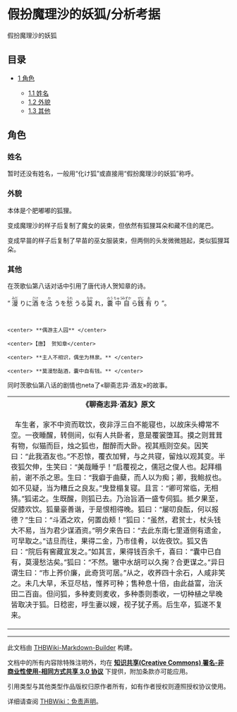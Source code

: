 # 假扮魔理沙的妖狐/分析考据

<!-- source html: G:\repos\THBWiki-Markdown-Builder\THBWikiMarkdown\Temp\main\e\ef\ns0%3A%E5%81%87%E6%89%AE%E9%AD%94%E7%90%86%E6%B2%99%E7%9A%84%E5%A6%96%E7%8B%90%2F%E5%88%86%E6%9E%90%E8%80%83%E6%8D%AE.html -->

假扮魔理沙的妖狐


## 目录

- [1 角色](#角色)

  - [1.1 姓名](#姓名)
  - [1.2 外貌](#外貌)
  - [1.3 其他](#其他)








## 角色

### 姓名
  
暂时还没有姓名，一般用“化け狐”或直接用“假扮魔理沙的妖狐”称呼。
  


### 外貌
  
本体是个肥嘟嘟的狐狸。
  
变成魔理沙的样子后复制了魔女的装束，但依然有狐狸耳朵和藏不住的尾巴。
  
变成早苗的样子后复制了早苗的巫女服装束，但两侧的头发微微翘起，类似狐狸耳朵。
  


### 其他
  
在茨歌仙第八话对话中引用了唐代诗人贺知章的诗。
  


  
“ <ruby lang="ja"><rb>漫</rb><rp> (</rp><rt>みだ</rt><rp>) </rp></ruby>
りに<ruby lang="ja"><rb>酒</rb><rp> (</rp><rt>さけ</rt><rp>) </rp></ruby>
を<ruby lang="ja"><rb>沽</rb><rp> (</rp><rt>か</rt><rp>) </rp></ruby>
うを<ruby lang="ja"><rb>愁</rb><rp> (</rp><rt>うれ</rt><rp>) </rp></ruby>
うる<ruby lang="ja"><rb>莫</rb><rp> (</rp><rt>なか</rt><rp>) </rp></ruby>
れ，<ruby lang="ja"><rb>嚢</rb><rp> (</rp><rt>のう</rt><rp>) </rp></ruby>
<ruby lang="ja"><rb>中</rb><rp> (</rp><rt>ちゅう</rt><rp>) </rp></ruby>
<ruby lang="ja"><rb>自</rb><rp> (</rp><rt>みずか</rt><rp>) </rp></ruby>
ら<ruby lang="ja"><rb>銭</rb><rp> (</rp><rt>ぜに</rt><rp>) </rp></ruby>
<ruby lang="ja"><rb>有</rb><rp> (</rp><rt>あ</rt><rp>) </rp></ruby>
り ”。
  



```
  

<center> **偶游主人园** </center>  

<center>【唐】 贺知章</center>  

<center> **主人不相识，偶坐为林泉。** </center>  

<center> **莫漫愁酤酒，囊中自有钱。** </center>
```

  
同时茨歌仙第八话的剧情也neta了«聊斋志异·酒友»的故事。
  


<table>

<tbody><tr>
<th>《聊斋志异·酒友》原文
</th></tr>
<tr>
<td><div class="poem">
<p>&#160;&#160;车生者，家不中资而耽饮，夜非浮三白不能寝也，以故床头樽常不空。一夜睡醒，转侧间，似有人共卧者，意是覆裳堕耳。摸之则茸茸有物，似猫而巨，烛之狐也，酣醉而大卧。视其瓶则空矣。因笑曰：“此我酒友也。”不忍惊，覆衣加臂，与之共寝，留烛以观其变。半夜狐欠伸，生笑曰：“美哉睡乎！”启覆视之，儒冠之俊人也。起拜榻前，谢不杀之恩。生曰：“我癖于曲蘖，而人以为痴；卿，我鲍叔也。如不见疑，当为糟丘之良友。”曳登榻复寝。且言：“卿可常临，无相猜。”狐诺之。生既醒，则狐已去。乃治旨酒一盛专伺狐。抵夕果至，促膝欢饮。狐量豪善谐，于是恨相得晚。狐曰：“屡叨良酝，何以报德？”生曰：“斗酒之欢，何置齿颊！”狐曰：“虽然，君贫士，杖头钱大不易，当为君少谋酒资。”明夕来告曰：“去此东南七里道侧有遗金，可早取之。”诘旦而往，果得二金，乃市佳肴，以佐夜饮。狐又告曰：“院后有窖藏宜发之。”如其言，果得钱百余千，喜曰：“囊中已自有，莫漫愁沽矣。”狐曰：“不然。辙中水胡可以久掬？合更谋之。”异日谓生曰：“市上荞价廉，此奇货可居。”从之，收荞四十余石，人咸非笑之。未几大旱，禾豆尽枯，惟荞可种；售种息十倍，由此益富，治沃田二百亩。但问狐，多种麦则麦收，多种黍则黍收，一切种植之早晚皆取决于狐。日稔密，呼生妻以嫂，视子犹子焉。后生卒，狐遂不复来。
</p>
</div>
</td></tr></tbody></table>






---

此文档由 [THBWiki-Markdown-Builder](https://github.com/Delsin-Yu/THBWiki-Markdown-Builder) 构建。

文档中的所有内容除特殊注明外，均在 [**知识共享(Creative Commons) 署名-非商业性使用-相同方式共享 3.0 协议**](https://creativecommons.org/licenses/by-sa/3.0/deed.zh-hans) 下提供，附加条款亦可能应用。

引用类型与其他类型作品版权归原作者所有，如有作者授权则遵照授权协议使用。

详细请查阅 [THBWiki：免责声明](https://thbwiki.cc/THBWiki:%E5%85%8D%E8%B4%A3%E5%A3%B0%E6%98%8E)。

